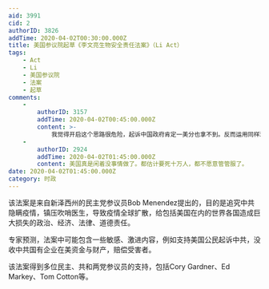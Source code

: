 ```yaml
---
aid: 3991
cid: 2
authorID: 3826
addTime: 2020-04-02T00:30:00.000Z
title: 美国参议院起草《李文亮生物安全责任法案》（Li Act）
tags:
    - Act
    - Li
    - 美国参议院
    - 法案
    - 起草
comments:
    -
        authorID: 3157
        addTime: 2020-04-02T00:45:00.000Z
        content: >-
            我觉得开启这个思路很危险，起诉中国政府肯定一美分也拿不到。反而运用同样理由美国公民可以起诉美国政府：武汉已经封城2个月，在WHO持续呼吁下，美国仍没有提供足够的测试，没有尽早实行lockdown。
    -
        authorID: 2924
        addTime: 2020-04-02T01:45:00.000Z
        content: 美国真是闲着没事情做了。都估计要死十万人，都不愿意管管服了。
date: 2020-04-02T01:45:00.000Z
category: 时政
---
```


该法案是来自新泽西州的民主党参议员Bob Menendez提出的，目的是追究中共隐瞒疫情，镇压吹哨医生，导致疫情全球扩散，给包括美国在内的世界各国造成巨大损失的政治、经济、法律、道德责任。

专家预测，法案中可能包含一些敏感、激进内容，例如支持美国公民起诉中共，没收中共国有企业在美资金与财产，赔偿受害者。

该法案得到多位民主、共和两党参议员的支持，包括Cory Gardner、Ed Markey、Tom Cotton等。
